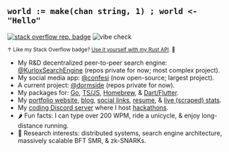 ## `world := make(chan string, 1) ; world <- "Hello"`


[![stack overflow rep. badge](https://stackoverflow-badge.herokuapp.com/stackoverflow?username=13029516&period=year&mini=true)](https://stackoverflow.com/users/13029516/matthew-trent) ![vibe check](https://github.com/mattrltrent/random_assets/actions/workflows/unit_tests.yml/badge.svg)

<sup>↑ Like my Stack Overflow badge? [Use it yourself with my Rust API](https://github.com/mattrltrent/stackoverflow_badge). 🦀</sup>

- My R&D decentralized peer-to-peer search engine: [@KurloxSearchEngine](https://github.com/KurloxSearchEngine) (repos private for now; most complex project).
- My social media app: [@confesi](https://github.com/confesi) (now open-source; largest project).
- A current project: [@dormside](https://github.com/dormside) (repos private for now).
- My packages for: [Go](https://pkg.go.dev/github.com/mattrltrent/jsonencryption), [TS/JS](https://www.npmjs.com/~mattrltrent), [Homebrew](https://github.com/mattrltrent/homebrew-tap/tree/main/Formula), & [Dart/Flutter](https://pub.dev/publishers/matthewtrent.me/packages).
- My [portfolio website](https://matthewtrent.me), [blog](https://matthewtrent.me/articles), [social links](https://matthewtrent.me/socials), [resume](https://matthewtrent.me/resume), & [live (scraped) stats](https://matthewtrent.me/stats).
- My [coding Discord server](https://discord.gg/cWHnQFSfMy) where I host [hackathons](https://matthewtrent.me/series/covehack).  
- 🌶️ Fun facts: I can type over 200 WPM, ride a unicycle, & enjoy long-distance running.
- 🧪 Research interests: distributed systems, search engine architecture, massively scalable BFT SMR, & zk-SNARKs.
